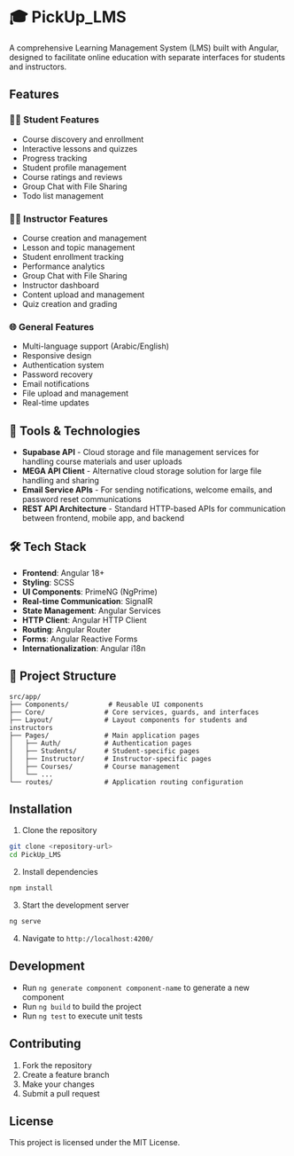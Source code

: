 # 🎓  PickUp_LMS

A comprehensive Learning Management System (LMS) built with Angular, designed to facilitate online education with separate interfaces for students and instructors.

## Features

### 👩‍🎓 Student Features
- Course discovery and enrollment
- Interactive lessons and quizzes
- Progress tracking
- Student profile management
- Course ratings and reviews
-  Group Chat with File Sharing
- Todo list management

### 👨‍🏫 Instructor Features
- Course creation and management
- Lesson and topic management
- Student enrollment tracking
- Performance analytics
- Group Chat with File Sharing
- Instructor dashboard
- Content upload and management
- Quiz creation and grading

### 🌐 General Features
- Multi-language support (Arabic/English)
- Responsive design
- Authentication system
- Password recovery
- Email notifications
- File upload and management
- Real-time updates

## 🧰 Tools & Technologies

- **Supabase API** - Cloud storage and file management services for handling course materials and user uploads
- **MEGA API Client** - Alternative cloud storage solution for large file handling and sharing
- **Email Service APIs** - For sending notifications, welcome emails, and password reset communications
- **REST API Architecture** - Standard HTTP-based APIs for communication between frontend, mobile app, and backend

## 🛠 Tech Stack

- **Frontend**: Angular 18+
- **Styling**: SCSS
- **UI Components**: PrimeNG (NgPrime) 
- **Real-time Communication**: SignalR 
- **State Management**: Angular Services
- **HTTP Client**: Angular HTTP Client
- **Routing**: Angular Router
- **Forms**: Angular Reactive Forms
- **Internationalization**: Angular i18n 


## 📁 Project Structure

```
src/app/
├── Components/          # Reusable UI components
├── Core/               # Core services, guards, and interfaces
├── Layout/             # Layout components for students and instructors
├── Pages/              # Main application pages
│   ├── Auth/           # Authentication pages
│   ├── Students/       # Student-specific pages
│   ├── Instructor/     # Instructor-specific pages
│   ├── Courses/        # Course management
│   └── ...
└── routes/             # Application routing configuration
```

## Installation

1. Clone the repository
```bash
git clone <repository-url>
cd PickUp_LMS
```

2. Install dependencies
```bash
npm install
```

3. Start the development server
```bash
ng serve
```

4. Navigate to `http://localhost:4200/`

## Development

- Run `ng generate component component-name` to generate a new component
- Run `ng build` to build the project
- Run `ng test` to execute unit tests

## Contributing

1. Fork the repository
2. Create a feature branch
3. Make your changes
4. Submit a pull request

## License

This project is licensed under the MIT License.
